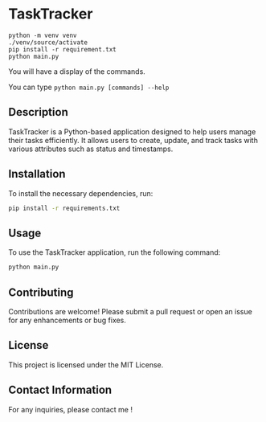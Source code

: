 # TaskTracker

```
python -m venv venv 
./venv/source/activate
pip install -r requirement.txt
python main.py
```

You will have a display of the commands.

You can type `python main.py [commands] --help`

## Description
TaskTracker is a Python-based application designed to help users manage their tasks efficiently. It allows users to create, update, and track tasks with various attributes such as status and timestamps.

## Installation
To install the necessary dependencies, run:
```bash
pip install -r requirements.txt
```

## Usage
To use the TaskTracker application, run the following command:
```bash
python main.py
```

## Contributing
Contributions are welcome! Please submit a pull request or open an issue for any enhancements or bug fixes.

## License
This project is licensed under the MIT License.

## Contact Information
For any inquiries, please contact me !

